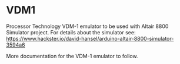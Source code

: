# VDM1
Processor Technology VDM-1 emulator to be used with Altair 8800 Simulator project.
For details about the simulator see:
https://www.hackster.io/david-hansel/arduino-altair-8800-simulator-3594a6

More documentation for the VDM-1 emulator to follow.
